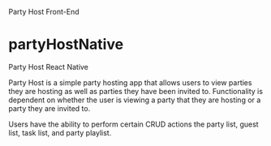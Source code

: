 Party Host Front-End

# partyHostNative
Party Host React Native

Party Host is a simple party hosting app that allows users to view parties they are hosting as well as parties they have been invited to. Functionality is dependent on whether the user is viewing a party that they are hosting or a party they are invited to.

Users have the ability to perform certain CRUD actions the party list, guest list, task list, and party playlist.
